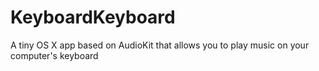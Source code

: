 # KeyboardKeyboard
A tiny OS X app based on AudioKit that allows you to play music on your computer's keyboard
